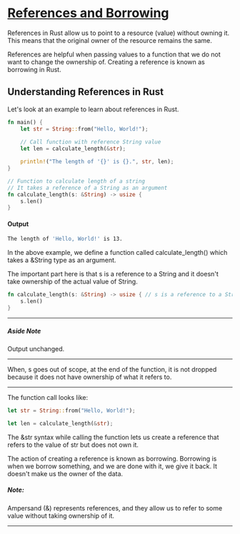 # [References and Borrowing](https://www.programiz.com/rust/references-and-borrowing)

References in Rust allow us to point to a resource (value) without owning it. This means that the original owner of the resource remains the same.

References are helpful when passing values to a function that we do not want to change the ownership of. Creating a reference is known as borrowing in Rust.

## Understanding References in Rust

Let's look at an example to learn about references in Rust.

```rust
fn main() {
    let str = String::from("Hello, World!");
    
    // Call function with reference String value
    let len = calculate_length(&str);

    println!("The length of '{}' is {}.", str, len);
}

// Function to calculate length of a string
// It takes a reference of a String as an argument
fn calculate_length(s: &String) -> usize {
    s.len()
}
```

#### Output

```bash
The length of 'Hello, World!' is 13.
```

In the above example, we define a function called calculate_length() which takes a &String type as an argument.

The important part here is that s is a reference to a String and it doesn't take ownership of the actual value of String.

```rust
fn calculate_length(s: &String) -> usize { // s is a reference to a String
    s.len()
}
```

____

##### Aside Note

Output unchanged.

____


When, s goes out of scope, at the end of the function, it is not dropped because it does not have ownership of what it refers to.

____

The function call looks like:

```rust
let str = String::from("Hello, World!");

let len = calculate_length(&str);
```

The &str syntax while calling the function lets us create a reference that refers to the value of str but does not own it.

The action of creating a reference is known as borrowing. Borrowing is when we borrow something, and we are done with it, we give it back. It doesn't make us the owner of the data.

##### Note: 

Ampersand (&) represents references, and they allow us to refer to some value without taking ownership of it.

____

